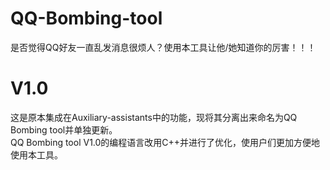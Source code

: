 # QQ-Bombing-tool  
是否觉得QQ好友一直乱发消息很烦人？使用本工具让他/她知道你的厉害！！！  
# V1.0  
这是原本集成在Auxiliary-assistants中的功能，现将其分离出来命名为QQ Bombing tool并单独更新。  
QQ Bombing tool V1.0的编程语言改用C++并进行了优化，使用户们更加方便地使用本工具。
